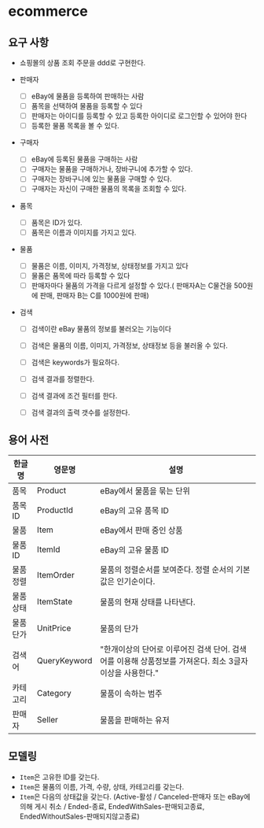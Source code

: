 # ecommerce

## 요구 사항
- 쇼핑몰의 상품 조회 주문을 ddd로 구현한다.

- 판매자
    - [ ]  eBay에 물품을 등록하여 판매하는 사람
    - [ ]  품목을 선택하여 물품을 등록할 수 있다
    - [ ]  판매자는 아이디를 등록할 수 있고 등록한 아이디로 로그인할 수 있어야 한다
    - [ ]  등록한 물품 목록을 볼 수 있다.
    
- 구매자
    - [ ]  eBay에 등록된 물품을 구매하는 사람
    - [ ]  구매자는 물품을 구매하거나, 장바구니에 추가할 수 있다.
    - [ ]  구매자는 장바구니에 있는 물품을 구매할 수 있다.
    - [ ]  구매자는 자신이 구매한 물품의 목록을 조회할 수 있다.
    
- 품목
    - [ ]  품목은 ID가 있다.
    - [ ]  품목은 이름과 이미지를 가지고 있다.
    
- 물품
    - [ ]  물품은 이름, 이미지, 가격정보, 상태정보를 가지고 있다       
    - [ ]  물품은 품목에 따라 등록할 수 있다
    - [ ]  판매자마다 물품의 가격을 다르게 설정할 수 있다.( 판매자A는 C물건을 500원에 판매, 판매자 B는 C를 1000원에 판매)
    
- 검색
    - [ ]  검색이란 eBay 물품의 정보를 불러오는 기능이다
    - [ ]  검색은 물품의 이름, 이미지, 가격정보, 상태정보 등을 불러올 수 있다.
    - [ ]  검색은 keywords가 필요하다.
    - [ ]  검색 결과를 정렬한다.
    - [ ]  검색 결과에 조건 필터를 한다.
    - [ ]  검색 결과의 출력 갯수를 설정한다.


## 용어 사전

| 한글명 | 영문명 | 설명  |
| --- | --- | --- |
| 품목 | Product | eBay에서 물품을 묶는 단위 |
| 품목ID | ProductId | eBay의 고유 품목 ID |
| 물품 | Item | eBay에서 판매 중인 상품 |
| 물품 ID | ItemId | eBay의 고유 물품 ID |
| 물품 정렬 | ItemOrder | 물품의 정렬순서를 보여준다. 정렬 순서의 기본값은 인기순이다. |
| 물품 상태 | ItemState | 물품의 현재 상태를 나타낸다. |
| 물품 단가 | UnitPrice | 물품의 단가 |
| 검색어 | QueryKeyword | "한개이상의 단어로 이루어진 검색 단어. 검색어를 이용해 상품정보를 가져온다. 최소 3글자 이상을 사용한다." |
| 카테고리 | Category | 물품이 속하는 범주 |
| 판매자 | Seller | 물품을 판매하는 유저 |



## 모델링
- `Item`은 고유한 ID를 갖는다.
- `Item`은 물품의 이름, 가격, 수량, 상태, 카테고리를 갖는다.
- `Item`은 다음의 상태값을 갖는다. (Active-활성 / Canceled-판매자 또는 eBay에 의해 게시 취소 / Ended-종료, EndedWithSales-판매되고종료, EndedWithoutSales-판매되지않고종료)